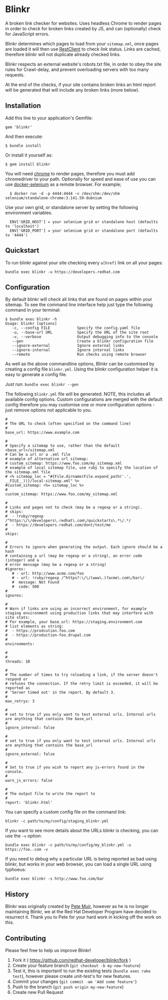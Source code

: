 # Blinkr

A broken link checker for websites. Uses headless Chrome to render pages in order to check for broken links created by JS, and can (optionally) check for JavaScript errors. 

Blinkr determines which pages to load from your `sitemap.xml`, once pages are loaded it will then use [RestClient](https://github.com/rest-client/rest-client) to check link status. Links are cached, therefore blinkr will not duplicate already checked links.

Blinkr respects an external website's robots.txt file, in order to obey the site rules for Crawl-delay, and prevent overloading servers with too many requests. 

At the end of the checks, if your site contains broken links an html report will be generated that will include any broken links (more below).

## Installation

Add this line to your application's Gemfile:

    gem 'blinkr'

And then execute:

    $ bundle install

Or install it yourself as:

    $ gem install blinkr

You will need [chrome](http://chromedriver.chromium.org/downloads) to render pages, therefore you must add chromedriver to your path. Optionally for speed and ease of use you can use [docker-selenium](https://github.com/SeleniumHQ/docker-selenium) as a remote browser. For example;

      $ docker run -d -p 4444:4444 -v /dev/shm:/dev/shm selenium/standalone-chrome:3.141.59-dubnium

Use your own grid, or standalone server by setting the following environment variables.      
      
      ENV['GRID_HOST'] = your selenium grid or standalone host (defaults to 'localhost')
      ENV['GRID_PORT'] = your selenium grid or standalone port (defaults to '4444')


## Quickstart

To run blinkr against your site checking every `a[href]` link on all your pages:

````
bundle exec blinkr -u https://developers.redhat.com
````

## Configuration
By default blinkr will check all links that are found on pages within your sitemap. To see the command line interface help just type the following command in your terminal:
````
$ bundle exec blinkr -h
Usage: blinkr [options]
   -c, --config FILE            Specify the config.yaml file
   -u, --base-url URL           Specify the URL of the site root
   -v, --verbose                Output debugging info to the console
   --gen                        Create a blinkr configuration file
   --ignore-external            Ignore external links
   --ignore-internal            Ignore internal links
   --remote                     Run checks using remote browser

````

As well as the above commandline options, Blinkr can be customised by creating a config file `blinkr.yml`. Using the blinkr configuration helper it is easy to generate a config file. 

Just run: `bundle exec blinkr --gen`

The following `blinkr.yml` file will be generated. NOTE, this includes all available config options. Custom configurations are merged with the default config therefore you may customise one or more configuration options - just remove options not applicable to you.

```` 
#
# The URL to check (often specified on the command line)
#
base_url: https://www.example.com

#
# Specify a sitemap to use, rather than the default <base_url>/sitemap.xml
# Can be a url or a .xml file
# example of alternative url sitemap:
# custom_sitemap: https://www.foo.com/my_sitemap.xml
# example of local sitemap file, use ruby to specify the location of the sitemap.xml file
# <% sitemap_loc = "#{File.dirname(File.expand_path('.', __FILE__))}/local-sitemap.xml" %>
#custom_sitemap: <%= sitemap_loc %>
#
custom_sitemap: https://www.foo.com/my_sitemap.xml

#
# Links and pages not to check (may be a regexp or a string).
# skips:
#  - !ruby/regexp /^https:\/\/developers\.redhat\.com\/quickstarts\.*\/.*/
#  - https://developers.redhat.com/dont/test/me
#
skips:

#
# Errors to ignore when generating the output. Each ignore should be a hash
# containing a url (may be regexp or a string), an error code (integer) and a
# error message (may be a regexp or a string)
#ignores:
   # - url: http://www.acme.com/foo
   # - url: !ruby/regexp /^https?:\/\/(www\.)?acme\.com\/bar\/
   #  message: Not Found
   #  code: 500
#
ignores:

#
# Warn if links are using an incorrect environment, for example staging environment using production links that may interfere with site stats:
# For example, your base_url: https://staging.environment.com
# list elements as string:
#  - https://prodcution.foo.com
#  - https://production-foo.drupal.com
#
environments:

#
#
threads: 10

#
# The number of times to try reloading a link, if the server doesn't respond or
# refuses the connection. If the retry limit is exceeded, it will be reported as
# 'Server timed out' in the report. By default 3.
#
max_retrys: 3

#
# set to true if you only want to test external urls. Internal urls are anything that contains the base_url
#
ignore_internal: false

#
# set to true if you only want to test internal urls. Internal urls are anything that contains the base_url
#
ignore_external: false

#
# Set to true if you wish to report any js-errors found in the console.
#
warn_js_errors: false

#
# The output file to write the report to
#
report: 'blinkr.html'

````

You can specify a custom config file on the command link:

````
blinkr -c path/to/my/config/staging_blinkr.yml
````

If you want to see more details about the URLs blinkr is checking, you can use
the `-v` option:

`bundle exec blinkr -c path/to/my/config/my_blinkr.yml -u https://foo..com -v`

If you need to debug why a particular URL is being reported as bad using
blinkr, but works in your web browser, you can load a single URL using typhoeus:

````
bundle exec blinkr -s http://www.foo.com/bar
````

## History
Blinkr was originally created by [Pete Muir](https://github.com/pmuir), however as he is no longer maintaining Blinkr, we at the Red Hat Developer Program have decided to resurrect it. Thank you to Pete for your hard work in kicking off the work on this.

## Contributing

Please feel free to help us improve Blinkr!

1. Fork it ( https://github.com/redhat-developer/blinkr/fork )
2. Create your feature branch (`git checkout -b my-new-feature`)
3. Test it, this is important! to run the existing tests (`bundle exec rake test`), however please create unit-test's for new features.
3. Commit your changes (`git commit -am 'Add some feature'`)
4. Push to the branch (`git push origin my-new-feature`)
5. Create new Pull Request
